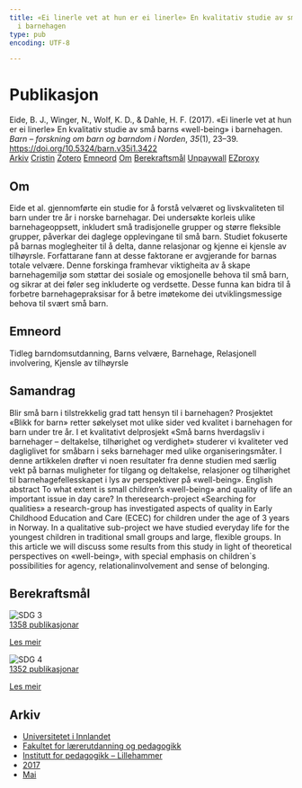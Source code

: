 ```yaml
---
title: «Ei linerle vet at hun er ei linerle» En kvalitativ studie av små barns «well-being»
  i barnehagen
type: pub
encoding: UTF-8

---
```

<h1>Publikasjon</h1>
<article id="csl-bib-container-RNHUVRHL" class="csl-bib-container">
  <div class="csl-bib-body"> <div class="csl-entry">Eide, B. J., Winger, N., Wolf, K. D., &#38; Dahle, H. F. (2017). «Ei linerle vet at hun er ei linerle» En kvalitativ studie av små barns «well-being» i barnehagen. <i>Barn – forskning om barn og barndom i Norden</i>, <i>35</i>(1), 23–39. <a href="https://doi.org/10.5324/barn.v35i1.3422">https://doi.org/10.5324/barn.v35i1.3422</a></div> </div>
  <div class="csl-bib-buttons">
    <a href="#taxonomy-article-RNHUVRHL" alt="archive" class="csl-bib-button">Arkiv</a>
    <a href="https://app.cristin.no/results/show.jsf?id=1467630" alt="Cristin" class="csl-bib-button">Cristin</a>
    <a href="http://zotero.org/groups/5881554/items/RNHUVRHL" alt="Zotero" class="csl-bib-button">Zotero</a>
    <a href="#keywords-article-RNHUVRHL" alt="keywords" class="csl-bib-button">Emneord</a>
    <a href="#about-article-RNHUVRHL" alt="about_pub" class="csl-bib-button">Om</a>
    <a href="#sdg-article-RNHUVRHL" alt="sdg" class="csl-bib-button">Berekraftsmål</a>
    <a href="https://www.ntnu.no/ojs/index.php/BARN/article/download/3422/3247" alt="Unpaywall" class="csl-bib-button">Unpaywall</a>
    <a href="https://www.ntnu.no/ojs/index.php/BARN/article/download/3422/3247" alt="EZproxy" class="csl-bib-button">EZproxy</a>
  </div>
  <div id="csl-bib-meta-container-RNHUVRHL"></div>
</article>
<div id="csl-bib-meta-RNHUVRHL" class="csl-bib-meta">
  <article id="about-article-RNHUVRHL" class="about_pub-article">
    <h1>Om</h1>
    Eide et al. gjennomførte ein studie for å forstå velværet og livskvaliteten til barn under tre år i norske barnehagar. Dei undersøkte korleis ulike barnehageoppsett, inkludert små tradisjonelle grupper og større fleksible grupper, påverkar dei daglege opplevingane til små barn. Studiet fokuserte på barnas moglegheiter til å delta, danne relasjonar og kjenne ei kjensle av tilhøyrsle. Forfattarane fann at desse faktorane er avgjerande for barnas totale velvære. Denne forskinga framhevar viktigheita av å skape barnehagemiljø som støttar dei sosiale og emosjonelle behova til små barn, og sikrar at dei føler seg inkluderte og verdsette. Desse funna kan bidra til å forbetre barnehagepraksisar for å betre imøtekome dei utviklingsmessige behova til svært små barn.
  </article>
  <article id="keywords-article-RNHUVRHL" class="keywords-article">
    <h1>Emneord</h1>
    Tidleg barndomsutdanning, Barns velvære, Barnehage, Relasjonell involvering, Kjensle av tilhøyrsle
  </article>
  <article id="abstract-article-RNHUVRHL" class="abstract-article">
    <h1>Samandrag</h1>
    Blir små barn i tilstrekkelig grad tatt hensyn til i barnehagen? Prosjektet «Blikk for barn» retter søkelyset mot ulike sider ved kvalitet i barnehagen for barn under tre år. I et kvalitativt delprosjekt «Små barns hverdagsliv i barnehager – deltakelse, tilhørighet og verdighet» studerer vi kvaliteter ved dagliglivet for småbarn i seks barnehager med ulike organiseringsmåter. I denne artikkelen drøfter vi noen resultater fra denne studien med særlig vekt på barnas muligheter for tilgang og deltakelse, relasjoner og tilhørighet til barnehagefellesskapet i lys av perspektiver på «well-being». English abstract To what extent is small children’s «well-being» and quality of life an important issue in day care? In theresearch-project «Searching for qualities» a research-group has investigated aspects of quality in Early Childhood Education and Care (ECEC) for children under the age of 3 years in Norway. In a qualitative sub-project we have studied everyday life for the youngest children in traditional small groups and large, flexible groups. In this article we will discuss some results from this study in light of theoretical perspectives on «well-being», with special emphasis on children`s possibilities for agency, relationalinvolvement and sense of belonging.
  </article>
  <article id="sdg-article-RNHUVRHL" class="sdg-article">
    <h1>Berekraftsmål</h1>
    <div class="sdg-container"><div id="sdg3" class="sdg">
        <img src="{{< params subfolder >}}images/sdg/sdg03_nn.png" class="image" alt="SDG 3">
        <div class="sdg-overlay">
          <a href="/nn/archive/?key=?sdg=3#archive" class="sdg-publication-count"><span>1358</span> publikasjonar</a>
          <p><a href="https://fn.no/om-fn/fns-baerekraftsmaal/god-helse-og-livskvalitet?lang=nno-NO" class="sdg-read-more">Les meir</a></p>
        </div>
      </div> <div id="sdg4" class="sdg">
        <img src="{{< params subfolder >}}images/sdg/sdg04_nn.png" class="image" alt="SDG 4">
        <div class="sdg-overlay">
          <a href="/nn/archive/?key=?sdg=4#archive" class="sdg-publication-count"><span>1352</span> publikasjonar</a>
          <p><a href="https://fn.no/om-fn/fns-baerekraftsmaal/god-utdanning?lang=nno-NO" class="sdg-read-more">Les meir</a></p>
        </div>
      </div></div>
  </article>
  <article id="taxonomy-article-RNHUVRHL" class="taxonomy-article">
    <h1>Arkiv</h1>
    <ul>
      <li>
        <a href="/nn/archive/?key=3DCRN523">Universitetet i Innlandet</a>
      </li>
      <li>
        <a href="/nn/archive/?key=WYNZA47F">Fakultet for lærerutdanning og pedagogikk</a>
      </li>
      <li>
        <a href="/nn/archive/?key=L8MA547R">Institutt for pedagogikk – Lillehammer</a>
      </li>
      <li>
        <a href="/nn/archive/?key=HCCH4BKG">2017</a>
      </li>
      <li>
        <a href="/nn/archive/?key=RZ6QLDEF">Mai</a>
      </li>
    </ul>
  </article>
</div>
